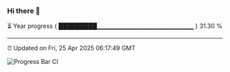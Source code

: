 ### Hi there 👋

⏳ Year progress { █████████▁▁▁▁▁▁▁▁▁▁▁▁▁▁▁▁▁▁▁▁▁ } 31.30 %

---

⏰ Updated on Fri, 25 Apr 2025 06:17:49 GMT

![Progress Bar CI](https://github.com/code-lakshay/GitHub-Actions-Demo/workflows/Progress%20Bar%20CI/badge.svg)

